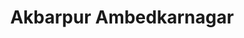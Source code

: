 ---
title: Akbarpur Ambedkarnagar
url: /akbarpur-ambedkarnagar/
latitude: 26.408
longitude: 82.531
---